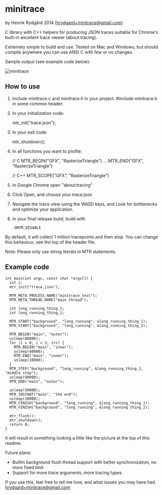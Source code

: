 minitrace
=========
by Henrik Rydgård 2014 (hrydgard+minitrace@gmail.com)

C library with C++ helpers for producing JSON traces suitable for Chrome's built-in excellent trace viewer (about:tracing).

Extremely simple to build and use. Tested on Mac and Windows, but should compile anywhere you can use ANSI C with few or no changes.

Sample output (see example code below):

![minitrace](http://www.ppsspp.org/img/minitrace.png)


How to use
----------

  1. Include minitrace.c and minitrace.h in your project. #include minitrace.h in some common header.

  2. In your initialization code:

        mtr_init("trace.json");

  3. In your exit code:

        mtr_shutdown();

  4. In all functions you want to profile:

        // C
        MTR_BEGIN("GFX", "RasterizeTriangle")
        ...
        MTR_END("GFX", "RasterizeTriangle")

        // C++
        MTR_SCOPE("GFX", "RasterizeTriangle")

  5. In Google Chrome open "about:tracing"

  6. Click Open, and choose your trace.json

  7. Navigate the trace view using the WASD keys, and Look for bottlenecks and optimize your application. 

  8. In your final release build, build with

         -DMTR_DISABLE


By default, it will collect 1 million tracepoints and then stop. You can change this behaviour, see the
top of the header file.

Note: Please only use string literals in MTR statements.

Example code
------------

    int main(int argc, const char *argv[]) {
      int i;
      mtr_init("trace.json");

      MTR_META_PROCESS_NAME("minitrace_test");
      MTR_META_THREAD_NAME("main thread");

      int long_running_thing_1;
      int long_running_thing_2;

      MTR_START("background", "long_running", &long_running_thing_1);
      MTR_START("background", "long_running", &long_running_thing_2);

      MTR_BEGIN("main", "outer");
      usleep(80000);
      for (i = 0; i < 3; i++) {
        MTR_BEGIN("main", "inner");
        usleep(40000);
        MTR_END("main", "inner");
        usleep(10000);
      }
      MTR_STEP("background", "long_running", &long_running_thing_1, "middle step");
      usleep(80000);
      MTR_END("main", "outer");

      usleep(50000);
      MTR_INSTANT("main", "the end");
      usleep(10000);
      MTR_FINISH("background", "long_running", &long_running_thing_1);
      MTR_FINISH("background", "long_running", &long_running_thing_2);

      mtr_flush();
      mtr_shutdown();
      return 0;
    }

It will result in something looking a little like the picture at the top of this readme.

Future plans:

  * Builtin background flush thread support with better synchronization, no more fixed limit
  * Support for more trace arguments, more tracing types

If you use this, feel free to tell me how, and what issues you may have had. hrydgard+minitrace@gmail.com
